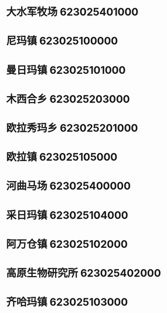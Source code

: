 # 大水军牧场 623025401000
# 尼玛镇 623025100000
# 曼日玛镇 623025101000
# 木西合乡 623025203000
# 欧拉秀玛乡 623025201000
# 欧拉镇 623025105000
# 河曲马场 623025400000
# 采日玛镇 623025104000
# 阿万仓镇 623025102000
# 高原生物研究所 623025402000
# 齐哈玛镇 623025103000
